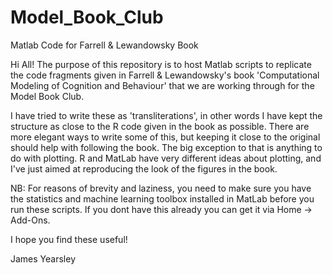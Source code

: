 # Model_Book_Club
Matlab Code for Farrell &amp; Lewandowsky Book

Hi All! 
The purpose of this repository is to host Matlab scripts to replicate the code fragments given in Farrell & Lewandowsky's book 'Computational Modeling of Cognition and Behaviour' that we are working through for the Model Book Club. 

I have tried to write these as 'transliterations', in other words I have kept the structure as close to the R code given in the book as possible. There are more elegant ways to write some of this, but keeping it close to the original should help with following the book. The big exception to that is anything to do with plotting. R and MatLab have very different ideas about plotting, and I've just aimed at reproducing the look of the figures in the book.

NB: For reasons of brevity and laziness, you need to make sure you have the statistics and machine learning toolbox installed in MatLab before you run these scripts. If you dont have this already you can get it via Home -> Add-Ons. 

I hope you find these useful!

James Yearsley
